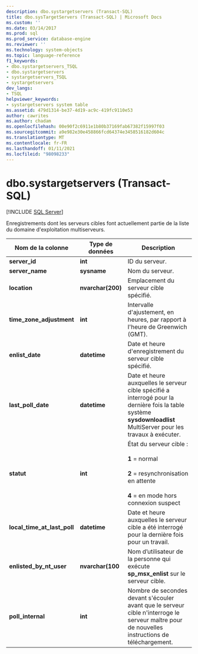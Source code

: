 ```yaml
---
description: dbo.systargetservers (Transact-SQL)
title: dbo.sysTargetServers (Transact-SQL) | Microsoft Docs
ms.custom: ''
ms.date: 03/14/2017
ms.prod: sql
ms.prod_service: database-engine
ms.reviewer: ''
ms.technology: system-objects
ms.topic: language-reference
f1_keywords:
- dbo.systargetservers_TSQL
- dbo.systargetservers
- systargetservers_TSQL
- systargetservers
dev_langs:
- TSQL
helpviewer_keywords:
- systargetservers system table
ms.assetid: 479d1314-be37-4d19-ac9c-419fc9110e53
author: cawrites
ms.author: chadam
ms.openlocfilehash: 00e90f2c6911e1b80b37169fab67382f15997f03
ms.sourcegitcommit: a9e982e30e458866fcd64374e3458516182d604c
ms.translationtype: MT
ms.contentlocale: fr-FR
ms.lasthandoff: 01/11/2021
ms.locfileid: "98098233"
---
```

# <a name="dbosystargetservers-transact-sql"></a>dbo.systargetservers (Transact-SQL)
[!INCLUDE [SQL Server](../../includes/applies-to-version/sqlserver.md)]

  Enregistrements dont les serveurs cibles font actuellement partie de la liste du domaine d'exploitation multiserveurs.  
  
|Nom de la colonne|Type de données|Description|  
|-----------------|---------------|-----------------|  
|**server_id**|**int**|ID du serveur.|  
|**server_name**|**sysname**|Nom du serveur.|  
|**location**|**nvarchar(200)**|Emplacement du serveur cible spécifié.|  
|**time_zone_adjustment**|**int**|Intervalle d'ajustement, en heures, par rapport à l'heure de Greenwich (GMT).|  
|**enlist_date**|**datetime**|Date et heure d'enregistrement du serveur cible spécifié.|  
|**last_poll_date**|**datetime**|Date et heure auxquelles le serveur cible spécifié a interrogé pour la dernière fois la table système **sysdownloadlist** MultiServer pour les travaux à exécuter.|  
|**statut**|**int**|État du serveur cible :<br /><br /> **1** = normal<br /><br /> **2** = resynchronisation en attente<br /><br /> **4** = en mode hors connexion suspect|  
|**local_time_at_last_poll**|**datetime**|Date et heure auxquelles le serveur cible a été interrogé pour la dernière fois pour un travail.|  
|**enlisted_by_nt_user**|**nvarchar(100**|Nom d’utilisateur de la personne qui exécute **sp_msx_enlist** sur le serveur cible.|  
|**poll_internal**|**int**|Nombre de secondes devant s'écouler avant que le serveur cible n'interroge le serveur maître pour de nouvelles instructions de téléchargement.|  
  
  
